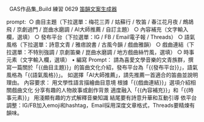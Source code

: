   GAS作品集_Build 練習 0629
  [笛韻文案生成器](https://reurl.cc/Z4YRDV)   
  
  prompt:  
○ 曲目主題（下拉選單：梅花三弄 / 姑蘇行 / 牧笛 / 春江花月夜 / 鷓鴣飛 / 京劇過門 / 崑曲水磨調 / AI大師推薦 / 自訂主題）
○ 內容補充（文字輸入欄，選填）
○ 發布平台（下拉選單：IG / FB / Email電子報 / Threads）
○ 語氣風格（下拉選單：詩意文青 / 雅痞說書 / 古風今韻 / 戲曲雅韻）
○ 戲曲連結（下拉選單：不特別強調 / 京劇笛樂 / 崑曲水磨調 / 地方戲曲絲竹風，選填）
○ 時事元素（文字輸入欄，選填）
• 編寫 Prompt：
請為喜愛文學音樂的文青族群，撰寫一篇關於「{{曲目主題}}」的笛曲文化介紹，發布平台為「{{發布平台}}」，語氣風格為「{{語氣風格}}」。
如選擇「AI大師推薦」，請先推薦一首適合的笛曲並說明理由。
內容要求：
用文學性語言描繪曲目意境
根據「{{戲曲連結}}」選項介紹相關戲曲文化
分享有趣的人物故事或創作背景
適度融入「{{內容補充}}」和「{{時事元素}}」
用淺顯有趣的方式解釋音樂知識
結尾要有詩意升華和互動引導
依平台調整：IG/FB加入emoji和hashtag，Email採用深度文章格式，Threads要精煉有韻味。

